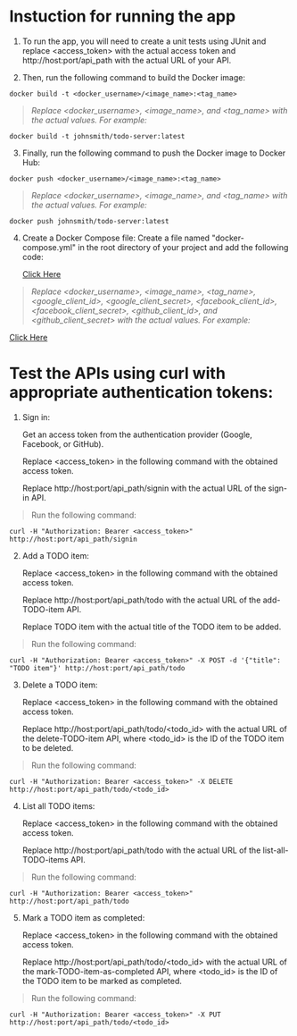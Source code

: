 # Instuction for running the app
1. To run the app, you will need to create a unit tests using JUnit and replace <access_token> with the actual access token and http://host:port/api_path with the actual URL of your API.

2. Then, run the following command to build the Docker image:

```
docker build -t <docker_username>/<image_name>:<tag_name>
```

> *Replace <docker_username>, <image_name>, and <tag_name> with the actual values. For example:*

```
docker build -t johnsmith/todo-server:latest
```

3. Finally, run the following command to push the Docker image to Docker Hub:

```
docker push <docker_username>/<image_name>:<tag_name>
```

> *Replace <docker_username>, <image_name>, and <tag_name> with the actual values. For example:*

```
docker push johnsmith/todo-server:latest
```

4. Create a Docker Compose file:
Create a file named "docker-compose.yml" in the root directory of your project and add the following code:

     [Click Here](file/Docker_Compose_file.txt)

 >    *Replace <docker_username>, <image_name>, <tag_name>, <google_client_id>, <google_client_secret>, <facebook_client_id>, <facebook_client_secret>, <github_client_id>, and <github_client_secret> with the actual values. For example:* 
   
   [Click Here](file/example_of_Docker_Compose_file.txt)


# Test the APIs using curl with appropriate authentication tokens:
1. Sign in:

    Get an access token from the authentication provider (Google, Facebook, or GitHub).

    Replace <access_token> in the following command with the obtained access token.

    Replace http://host:port/api_path/signin with the actual URL of the sign-in API.

> Run the following command:

```
curl -H "Authorization: Bearer <access_token>" http://host:port/api_path/signin
```

2. Add a TODO item:

    Replace <access_token> in the following command with the obtained access token.

    Replace http://host:port/api_path/todo with the actual URL of the add-TODO-item API.

    Replace TODO item with the actual title of the TODO item to be added.

> Run the following command:

```
curl -H "Authorization: Bearer <access_token>" -X POST -d '{"title": "TODO item"}' http://host:port/api_path/todo
```

3. Delete a TODO item:

    Replace <access_token> in the following command with the obtained access token.

    Replace http://host:port/api_path/todo/<todo_id> with the actual URL of the delete-TODO-item API, where <todo_id> is the ID of the TODO item to be deleted.

> Run the following command:

```
curl -H "Authorization: Bearer <access_token>" -X DELETE http://host:port/api_path/todo/<todo_id>
```

4. List all TODO items:

    Replace <access_token> in the following command with the obtained access token.

    Replace http://host:port/api_path/todo with the actual URL of the list-all-TODO-items API.

> Run the following command:

```
curl -H "Authorization: Bearer <access_token>" http://host:port/api_path/todo
```

5. Mark a TODO item as completed:

    Replace <access_token> in the following command with the obtained access token.

    Replace http://host:port/api_path/todo/<todo_id> with the actual URL of the mark-TODO-item-as-completed API, where <todo_id> is the ID of the TODO item to be marked as completed.

> Run the following command:

```
curl -H "Authorization: Bearer <access_token>" -X PUT http://host:port/api_path/todo/<todo_id>
```
